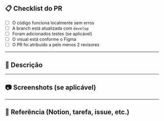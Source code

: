 ## 📋 Checklist do PR

- [ ] O código funciona localmente sem erros
- [ ] A branch está atualizada com `develop`
- [ ] Foram adicionados testes (se aplicável)
- [ ] O visual está conforme o Figma
- [ ] O PR foi atribuído a pelo menos 2 revisores

---

## 📝 Descrição

<!-- Descreva brevemente o que foi feito no PR-->

---

## 📷 Screenshots (se aplicável)

---

## 🧭 Referência (Notion, tarefa, issue, etc.)

